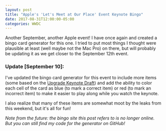 ```yaml
---
layout: post
title: "Apple's 'Let's Meet at Our Place' Event Keynote Bingo"
date: 2017-08-31T12:00:00-05:00
categories: WWDC
---
```


Another September, another Apple event! I have once again and created a bingo card generator for this one.
I tried to put most things I thought were plausible at least (well maybe not the Mac Pro) on there, but
will probably be updating it as we get closer to the September 12th event.

<!-- excerpt -->

### Update [September 10]:

I've updated the bingo card generator for this event to include more items (some based on the [Upgrade Keynote Draft](https://www.relay.fm/upgrade/157)) and add the ability to color each cell of the card as blue (to mark a correct item)
or red (to mark an incorrect item) to make it easier to play along while you watch the keynote.

I also realize that many of these items are somewhat moot by the leaks from this weekend, but it's all for fun!

_Note from the future: the bingo site this post refers to is no longer online. But you can still find my code for the generator on GitHub!_
